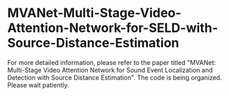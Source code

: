 # MVANet-Multi-Stage-Video-Attention-Network-for-SELD-with-Source-Distance-Estimation
For more detailed information, please refer to the paper titled "MVANet: Multi-Stage Video Attention Network for Sound Event Localization and Detection with Source Distance Estimation".
The code is being organized. Please wait patiently.
